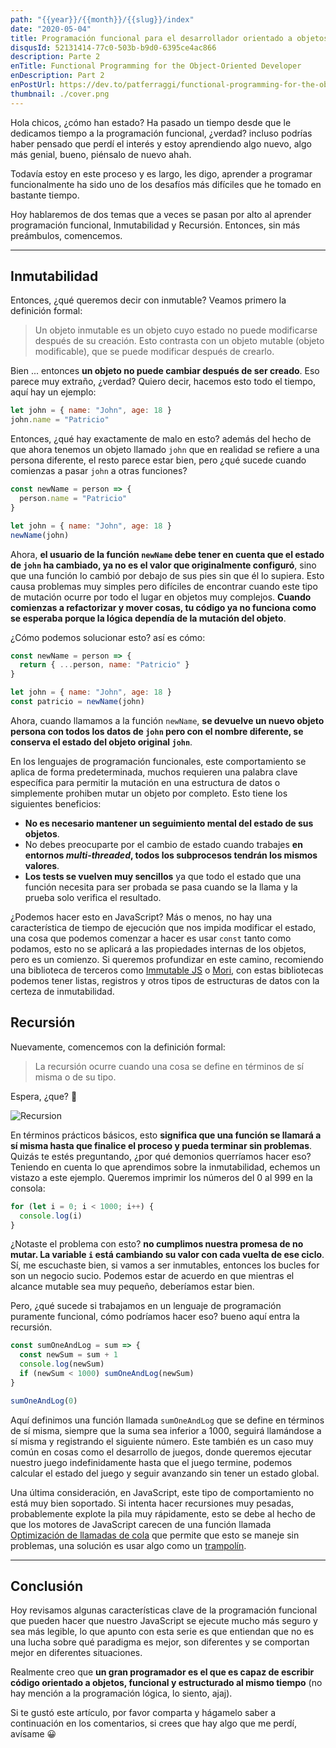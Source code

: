 ```yaml
---
path: "{{year}}/{{month}}/{{slug}}/index"
date: "2020-05-04"
title: Programación funcional para el desarrollador orientado a objetos
disqusId: 52131414-77c0-503b-b9d0-6395ce4ac866
description: Parte 2
enTitle: Functional Programming for the Object-Oriented Developer
enDescription: Part 2
enPostUrl: https://dev.to/patferraggi/functional-programming-for-the-object-oriented-developer-part-2-3109
thumbnail: ./cover.png
---
```


Hola chicos, ¿cómo han estado? Ha pasado un tiempo desde que le dedicamos tiempo a la programación funcional, ¿verdad? incluso podrías haber pensado que perdí el interés y estoy aprendiendo algo nuevo, algo más genial, bueno, piénsalo de nuevo ahah.

Todavía estoy en este proceso y es largo, les digo, aprender a programar funcionalmente ha sido uno de los desafíos más difíciles que he tomado en bastante tiempo.

Hoy hablaremos de dos temas que a veces se pasan por alto al aprender programación funcional, Inmutabilidad y Recursión. Entonces, sin más preámbulos, comencemos.

---

## Inmutabilidad

Entonces, ¿qué queremos decir con inmutable? Veamos primero la definición formal:

> Un objeto inmutable es un objeto cuyo estado no puede modificarse después de su creación. Esto contrasta con un objeto mutable (objeto modificable), que se puede modificar después de crearlo.

Bien ... entonces **un objeto no puede cambiar después de ser creado**. Eso parece muy extraño, ¿verdad? Quiero decir, hacemos esto todo el tiempo, aquí hay un ejemplo:

```javascript
let john = { name: "John", age: 18 }
john.name = "Patricio"
```

Entonces, ¿qué hay exactamente de malo en esto? además del hecho de que ahora tenemos un objeto llamado `john` que en realidad se refiere a una persona diferente, el resto parece estar bien, pero ¿qué sucede cuando comienzas a pasar `john` a otras funciones?

```javascript
const newName = person => {
  person.name = "Patricio"
}

let john = { name: "John", age: 18 }
newName(john)
```

Ahora, **el usuario de la función `newName` debe tener en cuenta que el estado de `john` ha cambiado, ya no es el valor que originalmente configuró**, sino que una función lo cambió por debajo de sus pies sin que él lo supiera. Esto causa problemas muy simples pero difíciles de encontrar cuando este tipo de mutación ocurre por todo el lugar en objetos muy complejos. **Cuando comienzas a refactorizar y mover cosas, tu código ya no funciona como se esperaba porque la lógica dependía de la mutación del objeto**.

¿Cómo podemos solucionar esto? así es cómo:

```javascript
const newName = person => {
  return { ...person, name: "Patricio" }
}

let john = { name: "John", age: 18 }
const patricio = newName(john)
```

Ahora, cuando llamamos a la función `newName`, **se devuelve un nuevo objeto persona con todos los datos de `john` pero con el nombre diferente, se conserva el estado del objeto original `john`**.

En los lenguajes de programación funcionales, este comportamiento se aplica de forma predeterminada, muchos requieren una palabra clave específica para permitir la mutación en una estructura de datos o simplemente prohiben mutar un objeto por completo. Esto tiene los siguientes beneficios:

- **No es necesario mantener un seguimiento mental del estado de sus objetos**.
- No debes preocuparte por el cambio de estado cuando trabajes **en entornos _multi-threaded_, todos los subprocesos tendrán los mismos valores**.
- **Los tests se vuelven muy sencillos** ya que todo el estado que una función necesita para ser probada se pasa cuando se la llama y la prueba solo verifica el resultado.

¿Podemos hacer esto en JavaScript? Más o menos, no hay una característica de tiempo de ejecución que nos impida modificar el estado, una cosa que podemos comenzar a hacer es usar `const` tanto como podamos, esto no se aplicará a las propiedades internas de los objetos, pero es un comienzo. Si queremos profundizar en este camino, recomiendo una biblioteca de terceros como [Immutable JS](https://immutable-js.github.io/immutable-js/) o [Mori](https://github.com/swannodette/mori), con estas bibliotecas podemos tener listas, registros y otros tipos de estructuras de datos con la certeza de inmutabilidad.

## Recursión

Nuevamente, comencemos con la definición formal:

> La recursión ocurre cuando una cosa se define en términos de sí misma o de su tipo.

Espera, ¿que? 🤯

![Recursion](/recursion.gif)

En términos prácticos básicos, esto **significa que una función se llamará a sí misma hasta que finalice el proceso y pueda terminar sin problemas**. Quizás te estés preguntando, ¿por qué demonios querríamos hacer eso? Teniendo en cuenta lo que aprendimos sobre la inmutabilidad, echemos un vistazo a este ejemplo. Queremos imprimir los números del 0 al 999 en la consola:

```javascript
for (let i = 0; i < 1000; i++) {
  console.log(i)
}
```

¿Notaste el problema con esto? **no cumplimos nuestra promesa de no mutar. La variable `i` está cambiando su valor con cada vuelta de ese ciclo**. Sí, me escuchaste bien, si vamos a ser inmutables, entonces los bucles for son un negocio sucio. Podemos estar de acuerdo en que mientras el alcance mutable sea muy pequeño, deberíamos estar bien.

Pero, ¿qué sucede si trabajamos en un lenguaje de programación puramente funcional, cómo podríamos hacer eso? bueno aquí entra la recursión.

```javascript
const sumOneAndLog = sum => {
  const newSum = sum + 1
  console.log(newSum)
  if (newSum < 1000) sumOneAndLog(newSum)
}

sumOneAndLog(0)
```

Aquí definimos una función llamada `sumOneAndLog` que se define en términos de sí misma, siempre que la suma sea inferior a 1000, seguirá llamándose a sí misma y registrando el siguiente número. Este también es un caso muy común en cosas como el desarrollo de juegos, donde queremos ejecutar nuestro juego indefinidamente hasta que el juego termine, podemos calcular el estado del juego y seguir avanzando sin tener un estado global.

Una última consideración, en JavaScript, este tipo de comportamiento no está muy bien soportado. Si intenta hacer recursiones muy pesadas, probablemente explote la pila muy rápidamente, esto se debe al hecho de que los motores de JavaScript carecen de una función llamada [Optimización de llamadas de cola](https://en.wikipedia.org/wiki/Tail_call) que permite que esto se maneje sin problemas, una solución es usar algo como un [trampolín](http://raganwald.com/2013/03/28/trampolines-in-javascript.html).

---

## Conclusión

Hoy revisamos algunas características clave de la programación funcional que pueden hacer que nuestro JavaScript se ejecute mucho más seguro y sea más legible, lo que apunto con esta serie es que entiendan que no es una lucha sobre qué paradigma es mejor, son diferentes y se comportan mejor en diferentes situaciones.

Realmente creo que **un gran programador es el que es capaz de escribir código orientado a objetos, funcional y estructurado al mismo tiempo** (no hay mención a la programación lógica, lo siento, ajaj).

Si te gustó este artículo, por favor comparta y hágamelo saber a continuación en los comentarios, si crees que hay algo que me perdí, avísame &#128512;
